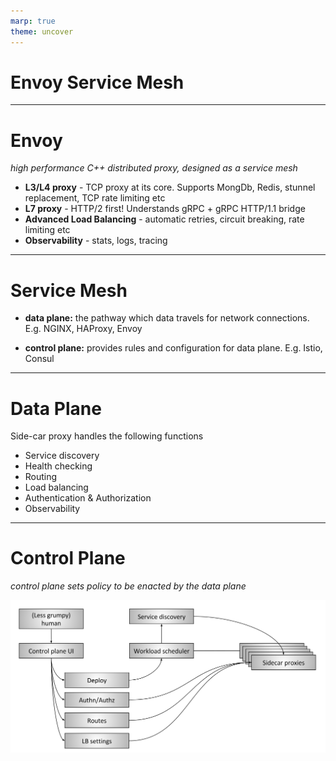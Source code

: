 ```yaml
---
marp: true
theme: uncover
---
```


# Envoy Service Mesh

---

<!-- paginate: true -->

# Envoy

*high performance C++ distributed proxy, designed as a service mesh*

- **L3/L4 proxy** - TCP proxy at its core. Supports MongDb, Redis, stunnel replacement, TCP rate limiting etc
- **L7 proxy** - HTTP/2 first! Understands gRPC + gRPC HTTP/1.1 bridge
- **Advanced Load Balancing** - automatic retries, circuit breaking, rate limiting etc
- **Observability** - stats, logs, tracing

---

# Service Mesh

- **data plane:** the pathway which data travels for network connections. E.g.  NGINX, HAProxy, Envoy

- **control plane:** provides rules and configuration for data plane. E.g. Istio, Consul

---

# Data Plane

Side-car proxy handles the following functions

- Service discovery
- Health checking
- Routing
- Load balancing
- Authentication & Authorization
- Observability


---

# Control Plane

*control plane sets policy to be enacted by the data plane*

![center width:700](service_plane.png)
